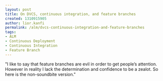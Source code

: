 ```yaml
---
layout: post
title: On DVCS, continuous integration, and feature branches
created: 1310915905
author: lior.kanfi
permalink: /alm/dvcs-continuous-integration-and-feature-branches
tags:
- ALM
- Continuous Deployment
- Continuous Integration
- Feature Branch
---
```

<p>&quot;I like to say that feature branches are evil in order to get people&rsquo;s  attention. However in reality I lack the determination and confidence to  be a zealot. So here is the non-soundbite version.&quot;</p>
